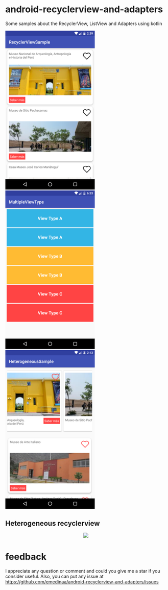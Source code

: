 # android-recyclerview-and-adapters
Some samples about the RecyclerView, ListView and Adapters using kotlin

<img src="screenshot.png" alt="screenshot" width="280"/> <img src="multiple_screenshot.png" alt="screenshot" width="280"/> <img src="heterogeneous_screenshot.png" alt="screenshot" width="280"/>


## Heterogeneous recyclerview

<p align="center">
<img src="./heterogeneous_sample_480.gif?raw=true" height="480">
</p>

# feedback

I appreciate any question or comment and could you give me a star if you consider useful. Also, you can put any issue at https://github.com/emedinaa/android-recyclerview-and-adapters/issues

